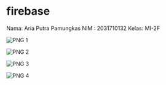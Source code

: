 # firebase

Nama: Aria Putra Pamungkas
NIM : 2031710132
Kelas: MI-2F


![PNG 1](https://user-images.githubusercontent.com/79964056/175346696-33101f57-41c5-48cd-8008-bd63da0964f2.jpeg)


![PNG 2](https://user-images.githubusercontent.com/79964056/175346762-ae402119-5cc3-4062-b4a8-26ec26be616e.jpeg)


![PNG 3](https://user-images.githubusercontent.com/79964056/175346804-e0cf9eb6-ab89-4ceb-b33e-2ea233dd3269.jpeg)


![PNG 4](https://user-images.githubusercontent.com/79964056/175346818-8227043d-d8ee-49e7-a2d7-b36aa54f808d.jpeg)



